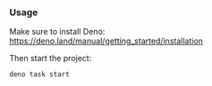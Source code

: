 ### Usage

Make sure to install Deno: https://deno.land/manual/getting_started/installation

Then start the project:

```
deno task start
```
